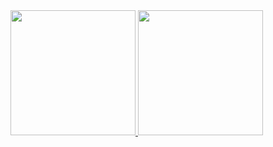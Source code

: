 <a href="#">
  <img
    src="https://github-readme-stats.vercel.app/api?username=miZyind&show_icons=true&include_all_commits=true&theme=ayu-mirage&hide_title=true&hide_border=true"
    height=200
    src="https://github-readme-stats.vercel.app/api?username=miZyind&show_icons=true&include_all_commits=true&theme=ayu-mirage&hide_border=true"
  />
</a>
<a href="#">
  <img
    height=200
    src="https://github-readme-stats.vercel.app/api/top-langs/?username=miZyind&layout=compact&theme=ayu-mirage&hide_border=true"
  />
</a>
